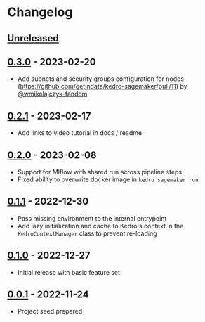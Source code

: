 # Changelog

## [Unreleased]

## [0.3.0] - 2023-02-20

-   Add subnets and security groups configuration for nodes (<https://github.com/getindata/kedro-sagemaker/pull/11>) by [@wmikolajczyk-fandom](https://github.com/wmikolajczyk-fandom)

## [0.2.1] - 2023-02-17

-   Add links to video tutorial in docs / readme

## [0.2.0] - 2023-02-08

-   Support for Mlflow with shared run across pipeline steps
-   Fixed ability to overwrite docker image in `kedro sagemaker run`

## [0.1.1] - 2022-12-30

-   Pass missing environment to the internal entrypoint
-   Add lazy initialization and cache to Kedro's context in the `KedroContextManager` class to prevent re-loading

## [0.1.0] - 2022-12-27

-   Initial release with basic feature set

## [0.0.1] - 2022-11-24

-   Project seed prepared

[Unreleased]: https://github.com/getindata/kedro-sagemaker/compare/0.3.0...HEAD

[0.3.0]: https://github.com/getindata/kedro-sagemaker/compare/0.2.1...0.3.0

[0.2.1]: https://github.com/getindata/kedro-sagemaker/compare/0.2.0...0.2.1

[0.2.0]: https://github.com/getindata/kedro-sagemaker/compare/0.1.1...0.2.0

[0.1.1]: https://github.com/getindata/kedro-sagemaker/compare/0.1.0...0.1.1

[0.1.0]: https://github.com/getindata/kedro-sagemaker/compare/0.0.1...0.1.0

[0.0.1]: https://github.com/getindata/kedro-sagemaker/compare/1de2c65027d02a885dda61727dfe83a3404badcf...0.0.1
